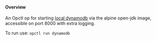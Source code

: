 #### Overview
An Opctl op for starting [local dynamodb](https://docs.aws.amazon.com/amazondynamodb/latest/developerguide/DynamoDBLocal.DownloadingAndRunning.html) via the alpine open-jdk image, accessible
on port 8000 with extra logging.

To run use: `opctl run dynamodb`
